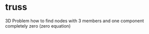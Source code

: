 # truss


3D Problem 
    how to find nodes with 3 members and one component completely zero
    (zero equation)
